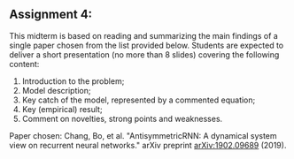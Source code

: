 ## Assignment 4:
This midterm is based on reading and summarizing the main findings of a single paper chosen from the list provided below. Students are expected to deliver a short presentation (no more than 8 slides) covering the following content:

1. Introduction to the problem;
2. Model description;
3. Key catch of the model, represented by a commented equation;
4. Key (empirical) result;
5. Comment on novelties, strong points and weaknesses.

Paper chosen: Chang, Bo, et al. "AntisymmetricRNN: A dynamical system view on recurrent neural networks." arXiv preprint [arXiv:1902.09689](https://arxiv.org/abs/1902.09689) (2019).
